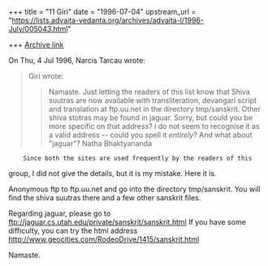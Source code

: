 +++
title = "11 Giri"
date = "1996-07-04"
upstream_url = "https://lists.advaita-vedanta.org/archives/advaita-l/1996-July/005043.html"

+++
[Archive link](https://lists.advaita-vedanta.org/archives/advaita-l/1996-July/005043.html)

On Thu, 4 Jul 1996, Narcis Tarcau wrote:

> Giri wrote:
> >
> > Namaste. Just letting the readers of this list know that Shiva suutras are
> > now available with transliteration, devangari script and translation at
> > ftp.uu.net in the directory tmp/sanskrit. Other shiva stotras may be
> > found in jaguar.
> Sorry, but could you be more specific on that address? I do not seem to
> recognise it as a valid address -- could you spell it *entirely*? And
> what about "jaguar"?
> Natha Bhaktyananda

        Since both the sites are used frequently by the readers of this
group, I did not give the details, but it is my mistake.
        Here it is.

Anonymous ftp to ftp.uu.net and go into the directory tmp/sanskrit. You
will find the shiva suutras there and a few other sanskrit files.

Regarding jaguar, please go to
        ftp://jaguar.cs.utah.edu/private/sanskrit/sanskrit.html
If you have some difficulty, you can try the html address
        http://www.geocities.com/RodeoDrive/1415/sanskrit.html

Namaste.

